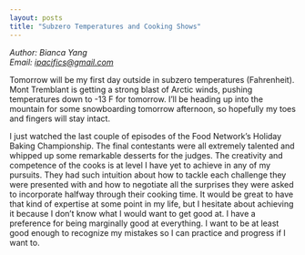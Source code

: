 ```yaml
---
layout: posts
title: "Subzero Temperatures and Cooking Shows"
---
```

*Author: Bianca Yang*<br>
*Email: ipacifics@gmail.com*<br>

Tomorrow will be my first day outside in subzero temperatures (Fahrenheit). Mont Tremblant is getting a strong blast of Arctic winds, pushing temperatures down to -13 F for tomorrow. I’ll be heading up into the mountain for some snowboarding tomorrow afternoon, so hopefully my toes and fingers will stay intact.

I just watched the last couple of episodes of the Food Network’s Holiday Baking Championship. The final contestants were all extremely talented and whipped up some remarkable desserts for the judges. The creativity and competence of the cooks is at level I have yet to achieve in any of my pursuits. They had such intuition about how to tackle each challenge they were presented with and how to negotiate all the surprises they were asked to incorporate halfway through their cooking time. It would be great to have that kind of expertise at some point in my life, but I hesitate about achieving it because I don’t know what I would want to get good at. I have a preference for being marginally good at everything. I want to be at least good enough to recognize my mistakes so I can practice and progress if I want to.

